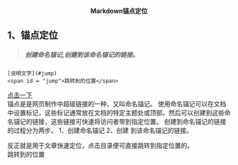 #### <center>Markdown锚点定位</center>
## 1、锚点定位
> ##### 创建命名锚记,创建到该命名锚记的链接。
```
[说明文字](#jump)
<span id = "jump">跳转到的位置</span>
```
[点击一下](#jump)  
锚点是是网页制作中超级链接的一种，又叫命名锚记。
使用命名锚记可以在文档中设置标记，这些标记通常放在文档的特定主题处或顶部。然后可以创建到这些命名锚记的链接，这些链接可快速将访问者带到指定位置。
创建到命名锚记的链接的过程分为两步。 
1、创建命名锚记 
2、创建 到该命名锚记的链接。

反正就是用于文章快速定位，点击目录便可直接跳转到指定位置的。  
<span id = "jump">跳转到的位置</span>

